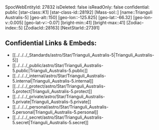 ﻿---
location: [-66.32,125.825,150]
type: Star
tags:
- astro/Star

---
SpocWebEntityId: 27832
isDeleted: false
isReadOnly: false
confidential: public
[star-class::K1]
[star-class-id::28192]
[Mass-sol::]
[name::Trianguli Australis-5]
[geo-alt::150]
[geo-lon::-125.825]
[geo-lat::-66.32]
[geo-lon-v::0.005]
[geo-lat-v::-0.07]
[bright-min::41]
[bright-max::41]
[Zodiac-index::5]
[ZodiacId::28163]
[NextStarId::27391]



## Confidential Links & Embeds: 
- [[../../../_Standards/astro/Star/Trianguli_Australis-5|Trianguli_Australis-5]] 
- [[../../../_public/astro/Star/Trianguli_Australis-5.public|Trianguli_Australis-5.public]] 
- [[../../../_internal/astro/Star/Trianguli_Australis-5.internal|Trianguli_Australis-5.internal]] 
- [[../../../_protect/astro/Star/Trianguli_Australis-5.protect|Trianguli_Australis-5.protect]] 
- [[../../../_private/astro/Star/Trianguli_Australis-5.private|Trianguli_Australis-5.private]] 
- [[../../../_personal/astro/Star/Trianguli_Australis-5.personal|Trianguli_Australis-5.personal]] 
- [[../../../_secret/astro/Star/Trianguli_Australis-5.secret|Trianguli_Australis-5.secret]] 
